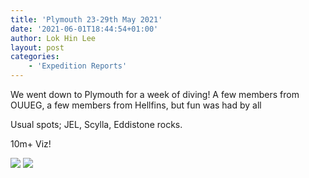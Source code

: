 ```yaml
---
title: 'Plymouth 23-29th May 2021'
date: '2021-06-01T18:44:54+01:00'
author: Lok Hin Lee
layout: post
categories:
    - 'Expedition Reports'
---
```


We went down to Plymouth for a week of diving! A few members from OUUEG, a few members from Hellfins, but fun was had by all

Usual spots; JEL, Scylla, Eddistone rocks.

10m+ Viz!

![](https://ouueg.com/wp-content/uploads/2021/06/WhatsApp-Image-2021-05-29-at-17.06.02.jpeg)
![](https://ouueg.com/wp-content/uploads/2021/06/WhatsApp-Image-2021-05-29-at-19.29.22.jpeg)
